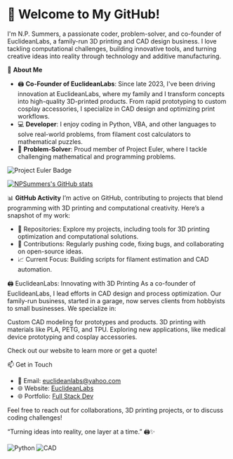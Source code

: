 # 👋 **Welcome to My GitHub!**
I'm N.P. Summers, a passionate coder, problem-solver, and co-founder of EuclideanLabs, a family-run 3D printing and CAD design business. I love tackling computational challenges, building innovative tools, and turning creative ideas into reality through technology and additive manufacturing.

🚀 **About Me**

- 🖨️ **Co-Founder of EuclideanLabs**: Since late 2023, I've been driving innovation at EuclideanLabs, where my family and I transform concepts into high-quality 3D-printed products. From rapid prototyping to custom cosplay accessories, I specialize in CAD design and optimizing print workflows.
- 💻 **Developer**: I enjoy coding in Python, VBA, and other languages to solve real-world problems, from filament cost calculators to mathematical puzzles.
- 🧩 **Problem-Solver**: Proud member of Project Euler, where I tackle challenging mathematical and programming problems.

![Project Euler Badge](https://projecteuler.net/profile/NPSummers.png)

[![NPSummers's GitHub stats](https://github-readme-stats.vercel.app/api?username=NPSummers)](https://github.com/anuraghazra/github-readme-stats)

📊 **GitHub Activity**
I’m active on GitHub, contributing to projects that blend programming with 3D printing and computational creativity. Here’s a snapshot of my work:


- 🔧 Repositories: Explore my projects, including tools for 3D printing optimization and computational solutions.
- 🌟 Contributions: Regularly pushing code, fixing bugs, and collaborating on open-source ideas.
- 📈 Current Focus: Building scripts for filament estimation and CAD automation.


🖨️ EuclideanLabs: Innovating with 3D Printing
As a co-founder of EuclideanLabs, I lead efforts in CAD design and process optimization. Our family-run business, started in a garage, now serves clients from hobbyists to small businesses. We specialize in:

Custom CAD modeling for prototypes and products.
3D printing with materials like PLA, PETG, and TPU.
Exploring new applications, like medical device prototyping and cosplay accessories.

Check out our website to learn more or get a quote!

📫 Get in Touch

- 📧 Email: euclideanlabs@yahoo.com
- 🌐 Website: [EuclideanLabs](https://euclideanlabsllc.com/)
- 🌐 Portfolio: [Full Stack Dev](https://0x1000007e.pages.dev/)


Feel free to reach out for collaborations, 3D printing projects, or to discuss coding challenges!

“Turning ideas into reality, one layer at a time.” 🖨️✨

![Python](https://img.shields.io/badge/-Python-3776AB?logo=python)
![CAD](https://img.shields.io/badge/-AutoCAD-FF0000?logo=autodesk)
